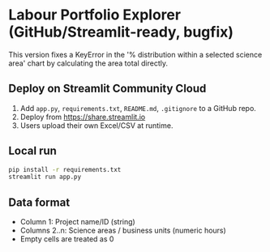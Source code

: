# Labour Portfolio Explorer (GitHub/Streamlit-ready, bugfix)

This version fixes a KeyError in the '% distribution within a selected science area' chart by calculating the area total directly.

## Deploy on Streamlit Community Cloud
1. Add `app.py`, `requirements.txt`, `README.md`, `.gitignore` to a GitHub repo.
2. Deploy from https://share.streamlit.io
3. Users upload their own Excel/CSV at runtime.

## Local run
```bash
pip install -r requirements.txt
streamlit run app.py
```

## Data format
- Column 1: Project name/ID (string)
- Columns 2..n: Science areas / business units (numeric hours)
- Empty cells are treated as 0
